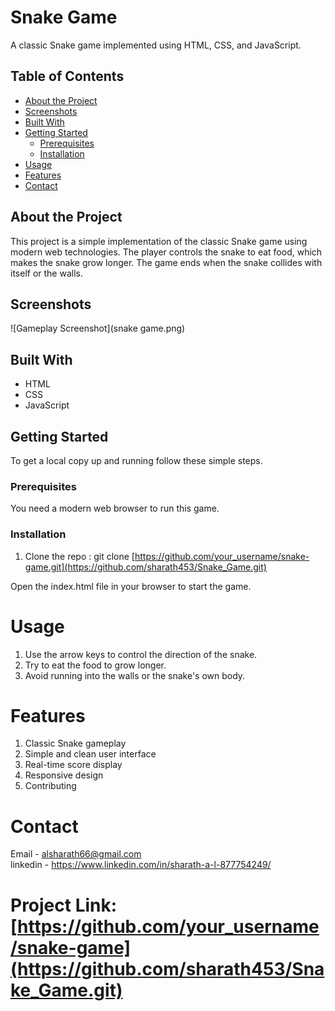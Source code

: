 # Snake Game

A classic Snake game implemented using HTML, CSS, and JavaScript.

## Table of Contents

- [About the Project](#about-the-project)
- [Screenshots](#screenshots)
- [Built With](#built-with)
- [Getting Started](#getting-started)
  - [Prerequisites](#prerequisites)
  - [Installation](#installation)
- [Usage](#usage)
- [Features](#features)
- [Contact](#contact)

## About the Project

This project is a simple implementation of the classic Snake game using modern web technologies. The player controls the snake to eat food, which makes the snake grow longer. The game ends when the snake collides with itself or the walls.

## Screenshots

![Gameplay Screenshot](snake game.png)

## Built With

- HTML
- CSS
- JavaScript

## Getting Started

To get a local copy up and running follow these simple steps.

### Prerequisites

You need a modern web browser to run this game.

### Installation

1. Clone the repo :
   git clone [https://github.com/your_username/snake-game.git](https://github.com/sharath453/Snake_Game.git)
   
Open the index.html file in your browser to start the game.
# Usage
1. Use the arrow keys to control the direction of the snake.
2. Try to eat the food to grow longer.
3. Avoid running into the walls or the snake's own body.
# Features
1. Classic Snake gameplay
2. Simple and clean user interface
3. Real-time score display
4. Responsive design
5. Contributing

# Contact
Email - alsharath66@gmail.com <br>
linkedin - https://www.linkedin.com/in/sharath-a-l-877754249/

# Project Link: [https://github.com/your_username/snake-game](https://github.com/sharath453/Snake_Game.git)
